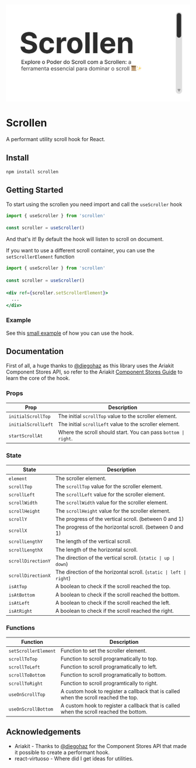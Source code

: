 <p align="center">
<img src="./website/public/og.png" />
</p>

# Scrollen

A performant utility scroll hook for React.

## Install

```sh
npm install scrollen
```

## Getting Started

To start using the scrollen you need import and call the `useScroller` hook

```js
import { useScroller } from 'scrollen'

const scroller = useScroller()
```

And that's it! By default the hook will listen to scroll on document.

If you want to use a different scroll container, you can use the `setScrollerElement` function

```jsx
import { useScroller } from 'scrollen'

const scroller = useScroller()

<div ref={scroller.setScrollerElement}>
  ...
</div>
```

### Example

See this [small example](https://github.com/joaom00/scrollen/blob/main/website/src/app/page.tsx) of how you can use the hook.

## Documentation

First of all, a huge thanks to [@diegohaz](https://twitter.com/diegohaz) as this library uses the
Ariakit Component Stores API, so refer to the Ariakit [Component Stores Guide](https://ariakit.org/guide/component-stores) to learn the core
of the hook.

### Props

| Prop                | Description                                                    |
| ------------------- | -------------------------------------------------------------- |
| `initialScrollTop`  | The initial `scrollTop` value to the scroller element.         |
| `initialScrollLeft` | The initial `scrollLeft` value to the scroller element.        |
| `startScrollAt`     | Where the scroll should start. You can pass `bottom \| right`. |

### State

| State              | Description                                                         |
| ------------------ | ------------------------------------------------------------------- |
| `element`          | The scroller element.                                               |
| `scrollTop`        | The `scrollTop` value for the scroller element.                     |
| `scrollLeft`       | The `scrollLeft` value for the scroller element.                    |
| `scrollWidth`      | The `scrollWidth` value for the scroller element.                   |
| `scrollHeight`     | The `scrollHeight` value for the scroller element.                  |
| `scrollY`          | The progress of the vertical scroll. (between 0 and 1)              |
| `scrollX`          | The progress of the horizontal scroll. (between 0 and 1)            |
| `scrollLengthY`    | The length of the vertical scroll.                                  |
| `scrollLengthX`    | The length of the horizontal scroll.                                |
| `scrollDirectionY` | The direction of the vertical scroll. (`static \| up \| down`)      |
| `scrollDirectionX` | The direction of the horizontal scroll. (`static \| left \| right`) |
| `isAtTop`          | A boolean to check if the scroll reached the top.                   |
| `isAtBottom`       | A boolean to check if the scroll reached the bottom.                |
| `isAtLeft`         | A boolean to check if the scroll reached the left.                  |
| `isAtRight`        | A boolean to check if the scroll reached the right.                 |

### Functions

| Function             | Description                                                                             |
| -------------------- | --------------------------------------------------------------------------------------- |
| `setScrollerElement` | Function to set the scroller element.                                                   |
| `scrollToTop`        | Function to scroll programatically to top.                                              |
| `scrollToLeft`       | Function to scroll programatically to left.                                             |
| `scrollToBottom`     | Function to scroll programatically to bottom.                                           |
| `scrollToRight`      | Function to scroll programtically to right.                                             |
| `useOnScrollTop`     | A custom hook to register a callback that is called when the scroll reached the top.    |
| `useOnScrollBottom`  | A custom hook to register a callback that is called when the scroll reached the bottom. |

## Acknowledgements

- Ariakit - Thanks to [@diegohaz](https://twitter.com/diegohaz) for the Component Stores API that
  made it possible to create a performant hook.
- react-virtuoso - Where did I get ideas for utilities.
